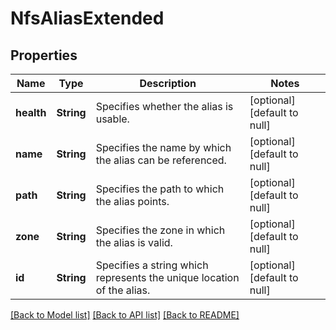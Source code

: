 # NfsAliasExtended

## Properties
Name | Type | Description | Notes
------------ | ------------- | ------------- | -------------
**health** | **String** | Specifies whether the alias is usable. | [optional] [default to null]
**name** | **String** | Specifies the name by which the alias can be referenced. | [optional] [default to null]
**path** | **String** | Specifies the path to which the alias points. | [optional] [default to null]
**zone** | **String** | Specifies the zone in which the alias is valid. | [optional] [default to null]
**id** | **String** | Specifies a string which represents the unique location of the alias. | [optional] [default to null]

[[Back to Model list]](../README.md#documentation-for-models) [[Back to API list]](../README.md#documentation-for-api-endpoints) [[Back to README]](../README.md)


